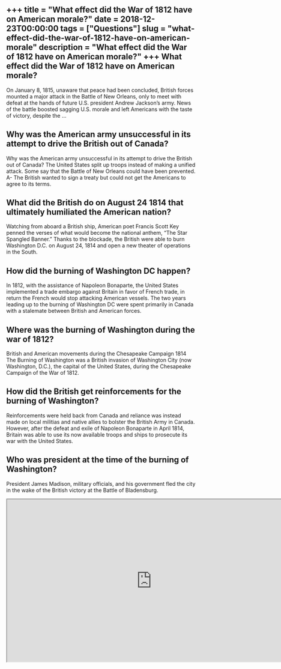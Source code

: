 +++
title = "What effect did the War of 1812 have on American morale?"
date = 2018-12-23T00:00:00
tags = ["Questions"]
slug = "what-effect-did-the-war-of-1812-have-on-american-morale"
description = "What effect did the War of 1812 have on American morale?"
+++
What effect did the War of 1812 have on American morale?
--------------------------------------------------------

On January 8, 1815, unaware that peace had been concluded, British forces mounted a major attack in the Battle of New Orleans, only to meet with defeat at the hands of future U.S. president Andrew Jackson’s army. News of the battle boosted sagging U.S. morale and left Americans with the taste of victory, despite the …

Why was the American army unsuccessful in its attempt to drive the British out of Canada?
-----------------------------------------------------------------------------------------

Why was the American army unsuccessful in its attempt to drive the British out of Canada? The United States split up troops instead of making a unified attack. Some say that the Battle of New Orleans could have been prevented. A- The British wanted to sign a treaty but could not get the Americans to agree to its terms.

What did the British do on August 24 1814 that ultimately humiliated the American nation?
-----------------------------------------------------------------------------------------

Watching from aboard a British ship, American poet Francis Scott Key penned the verses of what would become the national anthem, “The Star Spangled Banner.” Thanks to the blockade, the British were able to burn Washington D.C. on August 24, 1814 and open a new theater of operations in the South.

How did the burning of Washington DC happen?
--------------------------------------------

In 1812, with the assistance of Napoleon Bonaparte, the United States implemented a trade embargo against Britain in favor of French trade, in return the French would stop attacking American vessels. The two years leading up to the burning of Washington DC were spent primarily in Canada with a stalemate between British and American forces.

Where was the burning of Washington during the war of 1812?
-----------------------------------------------------------

British and American movements during the Chesapeake Campaign 1814 The Burning of Washington was a British invasion of Washington City (now Washington, D.C.), the capital of the United States, during the Chesapeake Campaign of the War of 1812.

How did the British get reinforcements for the burning of Washington?
---------------------------------------------------------------------

Reinforcements were held back from Canada and reliance was instead made on local militias and native allies to bolster the British Army in Canada. However, after the defeat and exile of Napoleon Bonaparte in April 1814, Britain was able to use its now available troops and ships to prosecute its war with the United States.

Who was president at the time of the burning of Washington?
-----------------------------------------------------------

President James Madison, military officials, and his government fled the city in the wake of the British victory at the Battle of Bladensburg.

<iframe allow="accelerometer; autoplay; clipboard-write; encrypted-media; gyroscope; picture-in-picture" allowfullscreen="" class="__youtube_prefs__  epyt-is-override  no-lazyload" data-no-lazy="1" data-origheight="433" data-origwidth="770" data-skipgform_ajax_framebjll="" height="433" id="_ytid_37780" loading="lazy" src="https://www.youtube.com/embed/7x5KesH3dzM?enablejsapi=1&autoplay=0&cc_load_policy=0&cc_lang_pref=&iv_load_policy=1&loop=0&modestbranding=0&rel=1&fs=1&playsinline=0&autohide=2&theme=dark&color=red&controls=1&" title="YouTube player" width="770"></iframe>